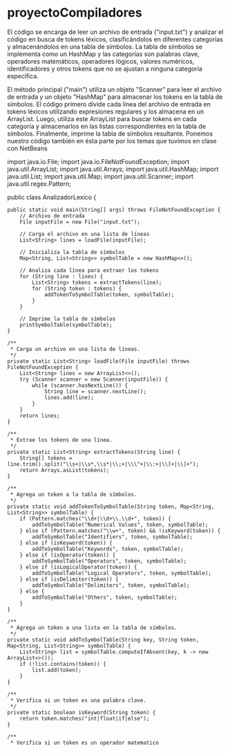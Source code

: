 # proyectoCompiladores
El código se encarga de leer un archivo de entrada ("input.txt") y analizar el código en busca de tokens léxicos, clasificándolos en diferentes categorías y almacenándolos en una tabla de símbolos. La tabla de símbolos se implementa como un HashMap y las categorías son palabras clave, operadores matemáticos, operadores lógicos, valores numéricos, identificadores y otros tokens que no se ajustan a ninguna categoría específica.

El método principal ("main") utiliza un objeto "Scanner" para leer el archivo de entrada y un objeto "HashMap" para almacenar los tokens en la tabla de símbolos. El código primero divide cada línea del archivo de entrada en tokens léxicos utilizando expresiones regulares y los almacena en un ArrayList. Luego, utiliza este ArrayList para buscar tokens en cada categoría y almacenarlos en las listas correspondientes en la tabla de símbolos. Finalmente, imprime la tabla de símbolos resultante. 
Ponemos nuestro código también en ésta parte por los temas que tuvimos en clase con 
NetBeans

import java.io.File;
import java.io.FileNotFoundException;
import java.util.ArrayList;
import java.util.Arrays;
import java.util.HashMap;
import java.util.List;
import java.util.Map;
import java.util.Scanner;
import java.util.regex.Pattern;

public class AnalizadorLexico {

    public static void main(String[] args) throws FileNotFoundException {
        // Archivo de entrada
        File inputFile = new File("input.txt");

        // Carga el archivo en una lista de líneas
        List<String> lines = loadFile(inputFile);

        // Inicializa la tabla de símbolos
        Map<String, List<String>> symbolTable = new HashMap<>();

        // Analiza cada línea para extraer los tokens
        for (String line : lines) {
            List<String> tokens = extractTokens(line);
            for (String token : tokens) {
                addTokenToSymbolTable(token, symbolTable);
            }
        }

        // Imprime la tabla de símbolos
        printSymbolTable(symbolTable);
    }

    /**
     * Carga un archivo en una lista de líneas.
     */
    private static List<String> loadFile(File inputFile) throws FileNotFoundException {
        List<String> lines = new ArrayList<>();
        try (Scanner scanner = new Scanner(inputFile)) {
            while (scanner.hasNextLine()) {
                String line = scanner.nextLine();
                lines.add(line);
            }
        }
        return lines;
    }

    /**
     * Extrae los tokens de una línea.
     */
    private static List<String> extractTokens(String line) {
        String[] tokens = line.trim().split("\\s+|\\s*,\\s*|\\;+|\\\"+|\\:+|\\[+|\\]+");
        return Arrays.asList(tokens);
    }

    /**
     * Agrega un token a la tabla de símbolos.
     */
    private static void addTokenToSymbolTable(String token, Map<String, List<String>> symbolTable) {
        if (Pattern.matches("\\d+|\\d+\\.\\d+", token)) {
            addToSymbolTable("Numerical Values", token, symbolTable);
        } else if (Pattern.matches("\\w+", token) && !isKeyword(token)) {
            addToSymbolTable("Identifiers", token, symbolTable);
        } else if (isKeyword(token)) {
            addToSymbolTable("Keywords", token, symbolTable);
        } else if (isOperator(token)) {
            addToSymbolTable("Operators", token, symbolTable);
        } else if (isLogicalOperator(token)) {
            addToSymbolTable("Logical Operators", token, symbolTable);
        } else if (isDelimiter(token)) {
            addToSymbolTable("Delimiters", token, symbolTable);
        } else {
            addToSymbolTable("Others", token, symbolTable);
        }
    }

    /**
     * Agrega un token a una lista en la tabla de símbolos.
     */
    private static void addToSymbolTable(String key, String token, Map<String, List<String>> symbolTable) {
        List<String> list = symbolTable.computeIfAbsent(key, k -> new ArrayList<>());
        if (!list.contains(token)) {
            list.add(token);
        }
    }

    /**
     * Verifica si un token es una palabra clave.
     */
    private static boolean isKeyword(String token) {
        return token.matches("int|float|if|else");
    }

    /**
     * Verifica si un token es un operador matematico

 
